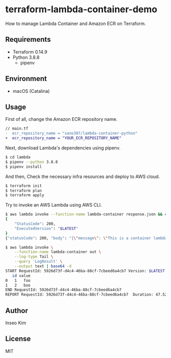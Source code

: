 # terraform-lambda-container-demo

How to manage Lambda Container and Amazon ECR on Terraform.

## Requirements

- Terraform 0.14.9
- Python 3.8.8
  - pipenv

## Environment

- macOS (Catalina)

## Usage

First of all, change the Amazon ECR repository name.

```diff
// main.tf
-  ecr_repository_name = "sano307/lambda-container-python"
+  ecr_repository_name = "YOUR_ECR_REPOSITORY_NAME"
```

Next, download Lambda's dependencies using pipenv.

```sh
$ cd lambda
$ pipenv --python 3.8.8
$ pipenv install
```

And then, Check the necessary infra resources and deploy to AWS cloud.

```sh
$ terraform init
$ terraform plan
$ terraform apply
```

Try to invoke an AWS Lambda using AWS CLI.

```sh
$ aws lambda invoke --function-name lambda-container response.json && cat response.json
{
    "StatusCode": 200,
    "ExecutedVersion": "$LATEST"
}
{"statusCode": 200, "body": "{\"message\": \"This is a container lambda.\"}"}

$ aws lambda invoke \
    --function-name lambda-container out \
    --log-type Tail \
    --query 'LogResult' \
    --output text | base64 -d
START RequestId: 5926d73f-d4c4-46ba-88cf-7cbeed6a4cb7 Version: $LATEST
   id value
0   1   foo
1   2   boo
END RequestId: 5926d73f-d4c4-46ba-88cf-7cbeed6a4cb7
REPORT RequestId: 5926d73f-d4c4-46ba-88cf-7cbeed6a4cb7  Duration: 47.52 ms      Billed Duration: 48 ms  Memory Size: 128 MB     Max Memory Used: 109 MB
```

## Author

Inseo Kim

## License

MIT
